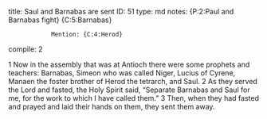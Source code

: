 title:          Saul and Barnabas are sent
ID:             51
type:           md
notes:          {P:2:Paul and Barnabas fight}
                {C:5:Barnabas}
                
                Mention: {C:4:Herod}
compile:        2


 1 Now in the assembly that was at Antioch there were some prophets and teachers: Barnabas, Simeon who was called Niger, Lucius of Cyrene, Manaen the foster brother of Herod the tetrarch, and Saul. 2 As they served the Lord and fasted, the Holy Spirit said, “Separate Barnabas and Saul for me, for the work to which I have called them.”
3 Then, when they had fasted and prayed and laid their hands on them, they sent them away.